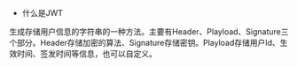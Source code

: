 - 什么是JWT

生成存储用户信息的字符串的一种方法。主要有Header、Playload、Signature三个部分。Header存储加密的算法、Signature存储密钥。Playload存储用户Id、生效时间、签发时间等信息，也可以自定义。